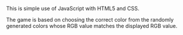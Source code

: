 This is simple use of JavaScript with HTML5 and CSS.

The game is based on choosing the correct color from the randomly generated colors whose RGB value matches the displayed RGB value.
